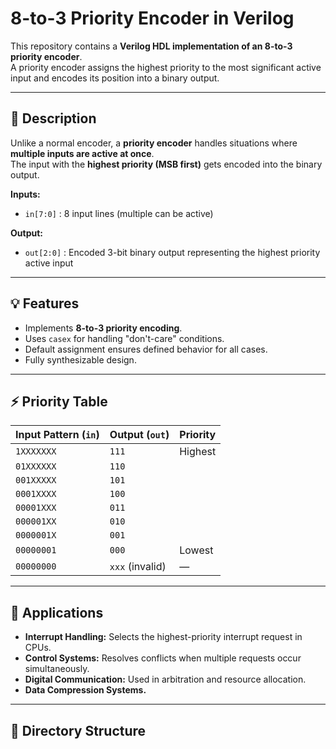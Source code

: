 # 8-to-3 Priority Encoder in Verilog

This repository contains a **Verilog HDL implementation of an 8-to-3 priority encoder**.  
A priority encoder assigns the highest priority to the most significant active input and encodes its position into a binary output.

---

## 📘 Description
Unlike a normal encoder, a **priority encoder** handles situations where **multiple inputs are active at once**.  
The input with the **highest priority (MSB first)** gets encoded into the binary output.

**Inputs:**
- `in[7:0]` : 8 input lines (multiple can be active)

**Output:**
- `out[2:0]` : Encoded 3-bit binary output representing the highest priority active input

---

## 💡 Features
- Implements **8-to-3 priority encoding**.  
- Uses `casex` for handling "don't-care" conditions.  
- Default assignment ensures defined behavior for all cases.  
- Fully synthesizable design.  

---

## ⚡ Priority Table

| Input Pattern (`in`) | Output (`out`) | Priority |
|-----------------------|----------------|----------|
| `1XXXXXXX`           | `111`          | Highest  |
| `01XXXXXX`           | `110`          |          |
| `001XXXXX`           | `101`          |          |
| `0001XXXX`           | `100`          |          |
| `00001XXX`           | `011`          |          |
| `000001XX`           | `010`          |          |
| `0000001X`           | `001`          |          |
| `00000001`           | `000`          | Lowest   |
| `00000000`           | `xxx` (invalid)| —        |

---

## 🚀 Applications
- **Interrupt Handling:** Selects the highest-priority interrupt request in CPUs.  
- **Control Systems:** Resolves conflicts when multiple requests occur simultaneously.  
- **Digital Communication:** Used in arbitration and resource allocation.  
- **Data Compression Systems.**

---

## 📂 Directory Structure

